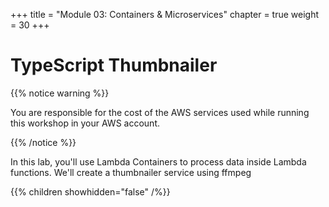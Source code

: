 +++
title = "Module 03: Containers & Microservices"
chapter = true
weight = 30
+++

# TypeScript Thumbnailer

{{% notice warning %}}<p> You are responsible for the cost of the AWS services used while running this workshop in your AWS account.</p> {{% /notice %}}

In this lab, you'll use Lambda Containers to process data inside Lambda functions. We'll create a thumbnailer service using ffmpeg

{{% children showhidden="false" /%}}
